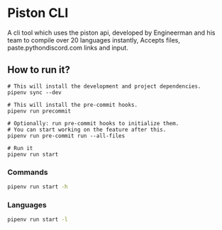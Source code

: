# Piston CLI
A cli tool which uses the piston api, developed by Engineerman and his team to compile over 20 languages instantly, Accepts files, paste.pythondiscord.com links and input.

## How to run it?
```shell
# This will install the development and project dependencies.
pipenv sync --dev

# This will install the pre-commit hooks.
pipenv run precommit

# Optionally: run pre-commit hooks to initialize them.
# You can start working on the feature after this.
pipenv run pre-commit run --all-files

# Run it
pipenv run start
```

### Commands
```bash
pipenv run start -h
```

### Languages
```bash
pipenv run start -l
```
